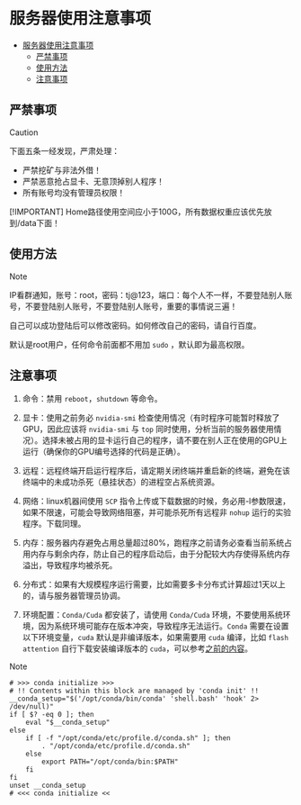 # 服务器使用注意事项

- [服务器使用注意事项](#服务器使用注意事项)
  - [严禁事项](#严禁事项)
  - [使用方法](#使用方法)
  - [注意事项](#注意事项)

## 严禁事项

> [!CAUTION]
> 下面五条一经发现，严肃处理：
> - 严禁挖矿与非法外借！
> - 严禁恶意抢占显卡、无意顶掉别人程序！
> - 所有账号均没有管理员权限！
> 
> [!IMPORTANT] Home路径使用空间应小于100G，所有数据权重应该优先放到/data下面！
> 
<!-- > > 如果显存小于24G，请使用4090-24G服务器，不要占用L40资源！ -->

## 使用方法

> [!NOTE]  
> IP看群通知，账号：root，密码：tj@123，端口：每个人不一样，不要登陆别人账号，不要登陆别人账号，不要登陆别人账号，重要的事情说三遍！
> 
> 自己可以成功登陆后可以修改密码。如何修改自己的密码，请自行百度。
> 
> 默认是root用户，任何命令前面都不用加 `sudo` ，默认即为最高权限。

## 注意事项

1. 命令：禁用 `reboot`，`shutdown` 等命令。

2. 显卡：使用之前务必 `nvidia-smi` 检查使用情况（有时程序可能暂时释放了GPU，因此应该将 `nvidia-smi` 与 `top` 同时使用，分析当前的服务器使用情况）。选择未被占用的显卡运行自己的程序，请不要在别人正在使用的GPU上运行（确保你的GPU编号选择的代码是正确）。

3. 远程：远程终端开启运行程序后，请定期关闭终端并重启新的终端，避免在该终端中的未成功杀死（悬挂状态）的进程空占系统资源。

4. 网络：linux机器间使用 `SCP` 指令上传或下载数据的时候，务必用-l参数限速，如果不限速，可能会导致网络阻塞，并可能杀死所有远程非 `nohup` 运行的实验程序。下载同理。

5. 内存：服务器内存避免占用总量超过80%，跑程序之前请务必查看当前系统占用内存与剩余内存，防止自己的程序启动后，由于分配较大内存使得系统内存溢出，导致程序均被杀死。

6. 分布式：如果有大规模程序运行需要，比如需要多卡分布式计算超过1天以上的，请与服务器管理员协调。

7. 环境配置：`Conda/Cuda` 都安装了，请使用 `Conda/Cuda` 环境，不要使用系统环境，因为系统环境可能存在版本冲突，导致程序无法运行。`Conda` 需要在设置以下环境变量，`cuda` 默认是非编译版本，如果需要用 `cuda` 编译，比如 `flash attention` 自行下载安装编译版本的 `cuda`，可以参考[之前的内容](./conda%2Bcuda环境配置.md)。

> [!NOTE] 
> ```shell
> # >>> conda initialize >>>
> # !! Contents within this block are managed by 'conda init' !!
> __conda_setup="$('/opt/conda/bin/conda' 'shell.bash' 'hook' 2> /dev/null)"
> if [ $? -eq 0 ]; then
>     eval "$__conda_setup"
> else
>     if [ -f "/opt/conda/etc/profile.d/conda.sh" ]; then
>         . "/opt/conda/etc/profile.d/conda.sh"
>     else
>         export PATH="/opt/conda/bin:$PATH"
>     fi
> fi
> unset __conda_setup
> # <<< conda initialize <<
> ```

